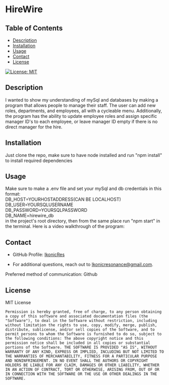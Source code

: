 # HireWire

## Table of Contents
 - [Description](#description)
 - [Installation](#installation)
 - [Usage](#usage)
 - [Contact](#contact)
 - [License](#license)


[![License: MIT](https://img.shields.io/badge/License-MIT-yellow.svg)](https://opensource.org/licenses/MIT)

## Description
I wanted to show my understanding of mySql and databases by making a program that allows people to manage their staff. The user can add new roles, departments, and employees, all with a cycleable menu. Additionally, the program has the ability to update employee roles and assign specific manager ID's to each employee, or leave manager ID empty if there is no direct manager for the hire.

## Installation
Just clone the repo, make sure to have node installed and run "npm install" to install required dependencies

## Usage


Make sure to make a .env file and set your mySql and db credentials in this format:   
DB_HOST=YOURHOSTADDRESS(CAN BE LOCALHOST)  
DB_USER=YOURSQLUSERNAME  
DB_PASSWORD=YOURSQLPASSWORD  
DB_NAME=hirewire_db  
in the project's root directory, then from the same place run "npm start" in the terminal. 
Here is a video walkthrough of the program:  



## Contact

- GitHub Profile: [IkonicRes](https://github.com/IkonicRes)

- For additional questions, reach out to Ikonicresonance@gmail.com.  

Preferred method of communication: Github



## License

MIT License

    Permission is hereby granted, free of charge, to any person obtaining a copy of this software and associated documentation files (the "Software"), to deal in the Software without restriction, including without limitation the rights to use, copy, modify, merge, publish, distribute, sublicense, and/or sell copies of the Software, and to permit persons to whom the Software is furnished to do so, subject to the following conditions: The above copyright notice and this permission notice shall be included in all copies or substantial portions of the Software. THE SOFTWARE IS PROVIDED "AS IS", WITHOUT WARRANTY OF ANY KIND, EXPRESS OR IMPLIED, INCLUDING BUT NOT LIMITED TO THE WARRANTIES OF MERCHANTABILITY, FITNESS FOR A PARTICULAR PURPOSE AND NONINFRINGEMENT. IN NO EVENT SHALL THE AUTHORS OR COPYRIGHT HOLDERS BE LIABLE FOR ANY CLAIM, DAMAGES OR OTHER LIABILITY, WHETHER IN AN ACTION OF CONTRACT, TORT OR OTHERWISE, ARISING FROM, OUT OF OR IN CONNECTION WITH THE SOFTWARE OR THE USE OR OTHER DEALINGS IN THE SOFTWARE.

